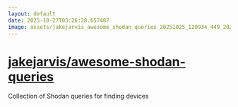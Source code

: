 ```yaml
---
layout: default
date: 2025-10-27T03:26:28.657487
image: assets/jakejarvis_awesome_shodan_queries_20251025_120934_449_20251025_224718_70fb8e--20251026T004736674--cropped.png
---
```


# [jakejarvis/awesome-shodan-queries](https://github.com/jakejarvis/awesome-shodan-queries/)

Collection of Shodan queries for finding devices
